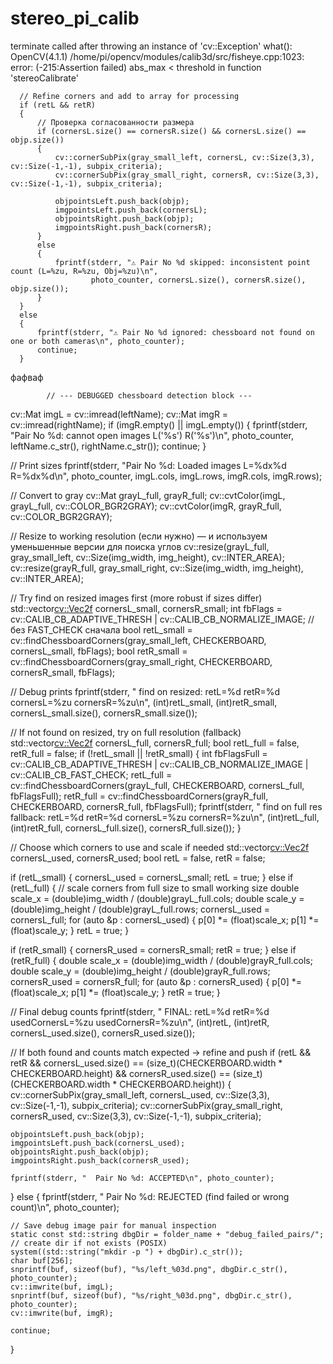 # stereo_pi_calib
terminate called after throwing an instance of 'cv::Exception'
  what():  OpenCV(4.1.1) /home/pi/opencv/modules/calib3d/src/fisheye.cpp:1023: error: (-215:Assertion failed) abs_max < threshold in function 'stereoCalibrate'



  
      // Refine corners and add to array for processing
      if (retL && retR)
      {
          // Проверка согласованности размера
          if (cornersL.size() == cornersR.size() && cornersL.size() == objp.size())
          {
              cv::cornerSubPix(gray_small_left, cornersL, cv::Size(3,3), cv::Size(-1,-1), subpix_criteria);
              cv::cornerSubPix(gray_small_right, cornersR, cv::Size(3,3), cv::Size(-1,-1), subpix_criteria);
      
              objpointsLeft.push_back(objp);
              imgpointsLeft.push_back(cornersL);
              objpointsRight.push_back(objp);
              imgpointsRight.push_back(cornersR);
          }
          else
          {
              fprintf(stderr, "⚠️ Pair No %d skipped: inconsistent point count (L=%zu, R=%zu, Obj=%zu)\n",
                      photo_counter, cornersL.size(), cornersR.size(), objp.size());
          }
      }
      else
      {
          fprintf(stderr, "⚠️ Pair No %d ignored: chessboard not found on one or both cameras\n", photo_counter);
          continue;
      }

фафваф



            // --- DEBUGGED chessboard detection block ---
cv::Mat imgL = cv::imread(leftName);
cv::Mat imgR = cv::imread(rightName);
if (imgR.empty() || imgL.empty())
{
    fprintf(stderr, "Pair No %d: cannot open images L('%s') R('%s')\n", photo_counter, leftName.c_str(), rightName.c_str());
    continue;
}

// Print sizes
fprintf(stderr, "Pair No %d: Loaded images L=%dx%d R=%dx%d\n", 
        photo_counter, imgL.cols, imgL.rows, imgR.cols, imgR.rows);

// Convert to gray
cv::Mat grayL_full, grayR_full;
cv::cvtColor(imgL, grayL_full, cv::COLOR_BGR2GRAY);
cv::cvtColor(imgR, grayR_full, cv::COLOR_BGR2GRAY);

// Resize to working resolution (если нужно) — и используем уменьшенные версии для поиска углов
cv::resize(grayL_full, gray_small_left, cv::Size(img_width, img_height), cv::INTER_AREA);
cv::resize(grayR_full, gray_small_right, cv::Size(img_width, img_height), cv::INTER_AREA);

// Try find on resized images first (more robust if sizes differ)
std::vector<cv::Vec2f> cornersL_small, cornersR_small;
int fbFlags = cv::CALIB_CB_ADAPTIVE_THRESH | cv::CALIB_CB_NORMALIZE_IMAGE; // без FAST_CHECK сначала
bool retL_small = cv::findChessboardCorners(gray_small_left, CHECKERBOARD, cornersL_small, fbFlags);
bool retR_small = cv::findChessboardCorners(gray_small_right, CHECKERBOARD, cornersR_small, fbFlags);

// Debug prints
fprintf(stderr, "  find on resized: retL=%d retR=%d cornersL=%zu cornersR=%zu\n",
        (int)retL_small, (int)retR_small, cornersL_small.size(), cornersR_small.size());

// If not found on resized, try on full resolution (fallback)
std::vector<cv::Vec2f> cornersL_full, cornersR_full;
bool retL_full = false, retR_full = false;
if (!retL_small || !retR_small)
{
    int fbFlagsFull = cv::CALIB_CB_ADAPTIVE_THRESH | cv::CALIB_CB_NORMALIZE_IMAGE | cv::CALIB_CB_FAST_CHECK;
    retL_full = cv::findChessboardCorners(grayL_full, CHECKERBOARD, cornersL_full, fbFlagsFull);
    retR_full = cv::findChessboardCorners(grayR_full, CHECKERBOARD, cornersR_full, fbFlagsFull);
    fprintf(stderr, "  find on full res fallback: retL=%d retR=%d cornersL=%zu cornersR=%zu\n",
            (int)retL_full, (int)retR_full, cornersL_full.size(), cornersR_full.size());
}

// Choose which corners to use and scale if needed
std::vector<cv::Vec2f> cornersL_used, cornersR_used;
bool retL = false, retR = false;

if (retL_small) {
    cornersL_used = cornersL_small;
    retL = true;
} else if (retL_full) {
    // scale corners from full size to small working size
    double scale_x = (double)img_width / (double)grayL_full.cols;
    double scale_y = (double)img_height / (double)grayL_full.rows;
    cornersL_used = cornersL_full;
    for (auto &p : cornersL_used) { p[0] *= (float)scale_x; p[1] *= (float)scale_y; }
    retL = true;
}

if (retR_small) {
    cornersR_used = cornersR_small;
    retR = true;
} else if (retR_full) {
    double scale_x = (double)img_width / (double)grayR_full.cols;
    double scale_y = (double)img_height / (double)grayR_full.rows;
    cornersR_used = cornersR_full;
    for (auto &p : cornersR_used) { p[0] *= (float)scale_x; p[1] *= (float)scale_y; }
    retR = true;
}

// Final debug counts
fprintf(stderr, "  FINAL: retL=%d retR=%d usedCornersL=%zu usedCornersR=%zu\n", (int)retL, (int)retR, cornersL_used.size(), cornersR_used.size());

// If both found and counts match expected -> refine and push
if (retL && retR && cornersL_used.size() == (size_t)(CHECKERBOARD.width * CHECKERBOARD.height) && cornersR_used.size() == (size_t)(CHECKERBOARD.width * CHECKERBOARD.height))
{
    cv::cornerSubPix(gray_small_left, cornersL_used, cv::Size(3,3), cv::Size(-1,-1), subpix_criteria);
    cv::cornerSubPix(gray_small_right, cornersR_used, cv::Size(3,3), cv::Size(-1,-1), subpix_criteria);

    objpointsLeft.push_back(objp);
    imgpointsLeft.push_back(cornersL_used);
    objpointsRight.push_back(objp);
    imgpointsRight.push_back(cornersR_used);

    fprintf(stderr, "  Pair No %d: ACCEPTED\n", photo_counter);
}
else
{
    fprintf(stderr, "  Pair No %d: REJECTED (find failed or wrong count)\n", photo_counter);

    // Save debug image pair for manual inspection
    static const std::string dbgDir = folder_name + "debug_failed_pairs/";
    // create dir if not exists (POSIX)
    system((std::string("mkdir -p ") + dbgDir).c_str());
    char buf[256];
    snprintf(buf, sizeof(buf), "%s/left_%03d.png", dbgDir.c_str(), photo_counter);
    cv::imwrite(buf, imgL);
    snprintf(buf, sizeof(buf), "%s/right_%03d.png", dbgDir.c_str(), photo_counter);
    cv::imwrite(buf, imgR);

    continue;
}


